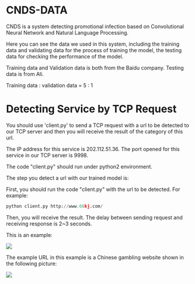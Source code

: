 # CNDS-DATA
CNDS is a system detecting promotional infection based on Convolutional Neural Network and Natural Language Processing.

Here you can see the data we used in this system, including the training data and validating data for the process of training the model, the testing data for checking the performance of the model.

Training data and Validation data is both from the Baidu company. Testing data is from Ali.

Training data : validation data = 5 : 1

# Detecting Service by TCP Request
You should use 'client.py' to send a TCP request with a url to be detected to our TCP server and then you will receive the result of the category of this url.

The IP address for this service is 202.112.51.36.
The port opened for this service in our TCP server is 9998.

The code "client.py" should run under python2 environment.

The step you detect a url with our trained model is:

First, you should run the code "client.py" with the url to be detected. For example:

```python 
python client.py http://www.66kj.com/
``` 

Then, you will receive the result.
The delay between sending request and receiving response is 2~3 seconds.

This is an example:

![](https://github.com/NISL-DETECT/CNDS-DATA/blob/master/test.png)

The example URL in this example is a Chinese gambling website shown in the following picture:

![](https://github.com/NISL-DETECT/CNDS-DATA/blob/master/gambling_example.png)

